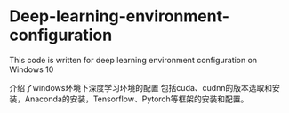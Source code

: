 # Deep-learning-environment-configuration
This code is written for deep learning environment configuration on Windows 10

介绍了windows环境下深度学习环境的配置
包括cuda、cudnn的版本选取和安装，Anaconda的安装，Tensorflow、Pytorch等框架的安装和配置。


